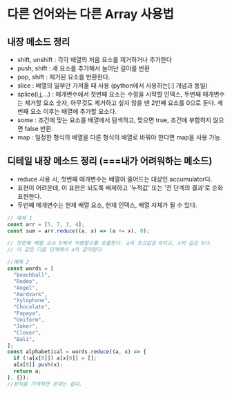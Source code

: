 # 다른 언어와는 다른 Array 사용법

## 내장 메소드 정리

- shift, unshift : 각각 배열의 처음 요소를 제거하거나 추가한다
- push, shift : 새 요소를 추가해서 늘어난 길이를 반환
- pop, shift : 제거된 요소를 반환한다.
- slice : 배열의 일부만 가져올 때 사용 (python에서 사용하는[:] 개념과 동일)
- splice(i,j,...) : 매개변수에서 첫번째 요소는 수정을 시작할 인덱스, 두번째 매개변수는 제거할 요소 숫자, 아무것도 제거하고 싶지 않을 땐 2번째 요소를 0으로 둔다. 세번째 요소 이후는 배열에 추가할 요소다.
- some : 조건에 맞는 요소를 배열에서 탐색하고, 맞으면 true, 조건에 부합하지 않으면 false 반환.
- map : 일정한 형식의 배열을 다른 형식의 배열로 바꿔야 한다면 map을 사용 가능.

## 디테일 내장 메소드 정리 (===내가 어려워하는 메소드)

- reduce 사용 시, 첫번째 매개변수는 배열이 줄어드는 대상인 accumulator다.
- 표현이 어려운데, 이 표현은 되도록 배제하고 '누적값' 또는 '전 단계의 결과'로 순화 표현한다.
- 두번째 매개변수는 현재 배열 요소, 현재 인덱스, 배열 자체가 될 수 있다.

```javascript
// 예제 1
const arr = [5, 7, 2, 4];
const sum = arr.reduce((a, x) => (a += x), 0);

// 첫번째 배열 요소 5에서 익명함수를 호출한다. a의 초깃값은 0이고, x의 값은 5다.
// 이 값은 다음 단계에서 a의 값이된다.
```

```javascript
//예제 2
const words = [
  "beachball",
  "Rodeo",
  "Angel",
  "Aardvark",
  "Xylophone",
  "Chocolate",
  "Papaya",
  "Uniform",
  "Joker",
  "Clover",
  "Bali",
];
const alphabetical = words.reduce((a, x) => {
  if (!a[x[0]]) a[x[0]] = [];
  a[x[0]].push(x);
  return a;
}, {});
//원칙을 기억하면 문제는 쉽다.
```

